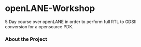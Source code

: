 # openLANE-Workshop
5 Day course over openLANE in order to perform full RTL to GDSII conversion for a opensource PDK.
### About the Project
    
